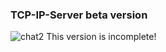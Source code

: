 ### TCP-IP-Server beta version
![chat2](https://user-images.githubusercontent.com/23383424/198527045-eee38e67-0ddf-4e81-9327-6eb3dca23718.gif)
This version is incomplete!
